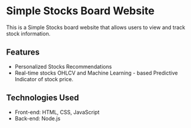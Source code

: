 # Simple Stocks Board Website

This is a Simple Stocks board website that allows users to view and track stock information.

## Features

- Personalized Stocks Recommendations
- Real-time stocks OHLCV and Machine Learning - based Predictive Indicator of stock price.

## Technologies Used

- Front-end: HTML, CSS, JavaScript
- Back-end: Node.js

